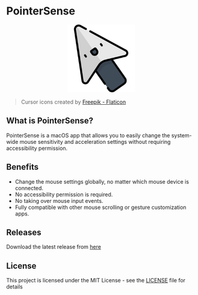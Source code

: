 # PointerSense

<p align="center">
  <img src="./public/icon.png" height="180" />
</p>

> Cursor icons created by [Freepik - Flaticon](https://www.flaticon.com/free-icons/cursor)

## What is PointerSense?

PointerSense is a macOS app that allows you to easily change the system-wide mouse sensitivity and acceleration settings without requiring accessibility permission.

## Benefits

- Change the mouse settings globally, no matter which mouse device is connected.
- No accessibility permission is required.
- No taking over mouse input events.
- Fully compatible with other mouse scrolling or gesture customization apps.

## Releases

Download the latest release from [here](https://github.com/Nicify/pointer-sense/releases)

## License

This project is licensed under the MIT License - see the [LICENSE](LICENSE) file for details

